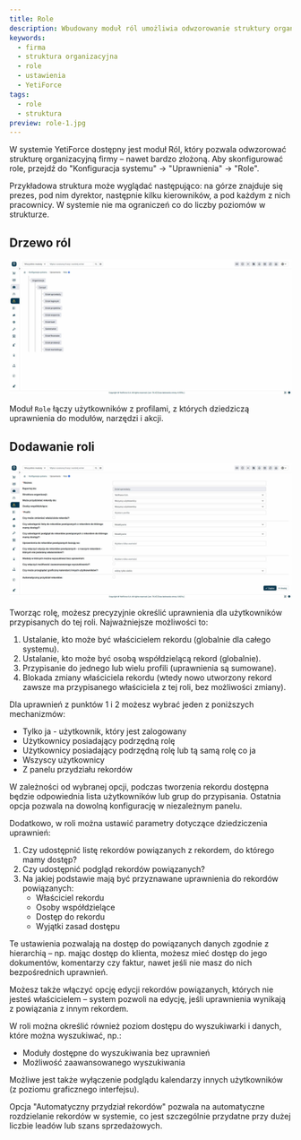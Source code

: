 ```yaml
---
title: Role
description: Wbudowany moduł ról umożliwia odwzorowanie struktury organizacyjnej firmy w systemie YetiForce.
keywords:
  - firma
  - struktura organizacyjna
  - role
  - ustawienia
  - YetiForce
tags:
  - role
  - struktura
preview: role-1.jpg
---
```


W systemie YetiForce dostępny jest moduł Ról, który pozwala odwzorować strukturę organizacyjną firmy – nawet bardzo złożoną. Aby skonfigurować role, przejdź do "Konfiguracja systemu" → "Uprawnienia" → "Role".

Przykładowa struktura może wyglądać następująco: na górze znajduje się prezes, pod nim dyrektor, następnie kilku kierowników, a pod każdym z nich pracownicy. W systemie nie ma ograniczeń co do liczby poziomów w strukturze.

## Drzewo ról

![role-1.jpg](role-1.jpg)

Moduł `Role` łączy użytkowników z profilami, z których dziedziczą uprawnienia do modułów, narzędzi i akcji.

## Dodawanie roli

![role-add.jpg](role-add.jpg)

Tworząc rolę, możesz precyzyjnie określić uprawnienia dla użytkowników przypisanych do tej roli. Najważniejsze możliwości to:

1. Ustalanie, kto może być właścicielem rekordu (globalnie dla całego systemu).
2. Ustalanie, kto może być osobą współdzielącą rekord (globalnie).
3. Przypisanie do jednego lub wielu profili (uprawnienia są sumowane).
4. Blokada zmiany właściciela rekordu (wtedy nowo utworzony rekord zawsze ma przypisanego właściciela z tej roli, bez możliwości zmiany).

Dla uprawnień z punktów 1 i 2 możesz wybrać jeden z poniższych mechanizmów:

- Tylko ja - użytkownik, który jest zalogowany
- Użytkownicy posiadający podrzędną rolę
- Użytkownicy posiadający podrzędną rolę lub tą samą rolę co ja
- Wszyscy użytkownicy
- Z panelu przydziału rekordów

W zależności od wybranej opcji, podczas tworzenia rekordu dostępna będzie odpowiednia lista użytkowników lub grup do przypisania. Ostatnia opcja pozwala na dowolną konfigurację w niezależnym panelu.

Dodatkowo, w roli można ustawić parametry dotyczące dziedziczenia uprawnień:

1. Czy udostępnić listę rekordów powiązanych z rekordem, do którego mamy dostęp?
2. Czy udostępnić podgląd rekordów powiązanych?
3. Na jakiej podstawie mają być przyznawane uprawnienia do rekordów powiązanych:
   - Właściciel rekordu
   - Osoby współdzielące
   - Dostęp do rekordu
   - Wyjątki zasad dostępu

Te ustawienia pozwalają na dostęp do powiązanych danych zgodnie z hierarchią – np. mając dostęp do klienta, możesz mieć dostęp do jego dokumentów, komentarzy czy faktur, nawet jeśli nie masz do nich bezpośrednich uprawnień.

Możesz także włączyć opcję edycji rekordów powiązanych, których nie jesteś właścicielem – system pozwoli na edycję, jeśli uprawnienia wynikają z powiązania z innym rekordem.

W roli można określić również poziom dostępu do wyszukiwarki i danych, które można wyszukiwać, np.:

- Moduły dostępne do wyszukiwania bez uprawnień
- Możliwość zaawansowanego wyszukiwania

Możliwe jest także wyłączenie podglądu kalendarzy innych użytkowników (z poziomu graficznego interfejsu).

Opcja "Automatyczny przydział rekordów" pozwala na automatyczne rozdzielanie rekordów w systemie, co jest szczególnie przydatne przy dużej liczbie leadów lub szans sprzedażowych.
